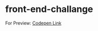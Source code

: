 # front-end-challange

For Preview: [Codepen Link](https://codepen.io/uygaraydin/project/editor/XYxmeE)
